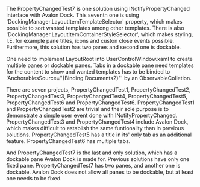 The PropertyChangedTest7 is one solution using INotifyPropertyChanged interface with 
Avalon Dock. This seventh one is using 'DockingManager.LayoutItemTemplateSelector' 
property, which makes possible to sort wanted templates among other templates. There is 
also 'DockingManager.LayoutItemContainerStyleSelector', which makes styling, I.E. for 
example pane titles, icons and custon close events possible. Furthermore, this solution
has two panes and second one is dockable.

One need to implement LayoutRoot into UserControlWindow.xaml to create multiple panes or 
dockable panes. Tabs in a dockable pane need templates for the content to show and wanted 
templates has to be binded to 'AnchorablesSource="{Binding Documents2}"' by an 
ObservableColletion.

There are seven projects, PropertyChangedTest1, PropertyChangedTest2, PropertyChangedTest3, 
PropertyChangedTest4, PropertyChangedTest5, PropertyChangedTest6 and PropertyChangedTest6. 
PropertyChangedTest1 and PropertyChangedTest2 are trivial and their sole purpose is to 
demonstrate a simple user event done with INotifyPropertyChanged. PropertyChangedTest3 and 
PropertyChangedTest4 include Avalon Dock, which makes difficult to establish the same 
funtionality than in previous solutions. PropertyChangedTest5 has a title in its' only tab 
as an additional feature. PropertyChangedTest6 has multiple tabs.

And PropertyChangedTest7 is the last and only solution, which has a dockable pane Avalon Dock
is made for. Previous solutions have only one fixed pane. PropertyChangedTest7 has two panes, 
and another one is dockable. Avalon Dock does not allow all panes to be dockable, but at 
least one needs to be fixed.